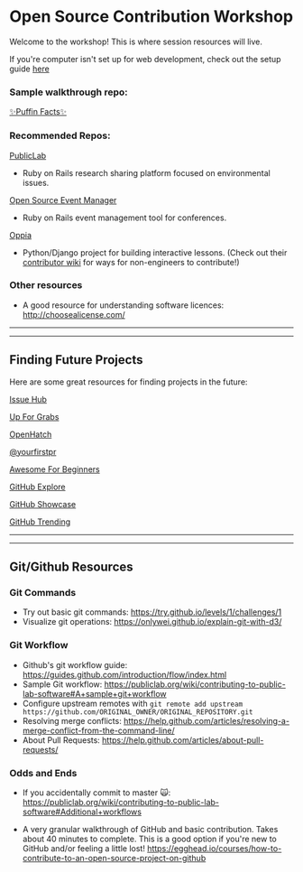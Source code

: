 # Open Source Contribution Workshop

Welcome to the workshop! This is where session resources will live.

If you're computer isn't set up for web development, check out the setup guide [here](https://github.com/nicole-a-tesla/os_contribution_workshop/blob/master/getting_started.md)

### Sample walkthrough repo: 
[✨Puffin Facts✨](https://github.com/nicole-a-tesla/puffin_facts)


### Recommended Repos:

[PublicLab](https://github.com/publiclab/plots2)

- Ruby on Rails research sharing platform focused on environmental issues. 

[Open Source Event Manager](https://github.com/openSUSE/osem)

- Ruby on Rails event management tool for conferences.

[Oppia](https://github.com/oppia/oppia)

- Python/Django project for building interactive lessons. (Check out their [contributor wiki](https://github.com/oppia/oppia/wiki) for ways for non-engineers to contribute!)


### Other resources
- A good resource for understanding software licences: http://choosealicense.com/


***
***


## Finding Future Projects

Here are some great resources for finding projects in the future:

[Issue Hub](http://issuehub.io/)

[Up For Grabs](http://up-for-grabs.net/)

[OpenHatch](https://openhatch.org/)

[@yourfirstpr](https://twitter.com/yourfirstpr)

[Awesome For Beginners](https://github.com/MunGell/awesome-for-beginners)

[GitHub Explore](https://github.com/explore)

[GitHub Showcase](https://github.com/showcases)

[GitHub Trending](https://gitHub.com/trending)


***
***


## Git/Github Resources
### Git Commands
* Try out basic git commands: 
https://try.github.io/levels/1/challenges/1
* Visualize git operations: 
https://onlywei.github.io/explain-git-with-d3/

### Git Workflow
* Github's git workflow guide: https://guides.github.com/introduction/flow/index.html
* Sample Git workflow:
 https://publiclab.org/wiki/contributing-to-public-lab-software#A+sample+git+workflow
* Configure upstream remotes with `git remote add upstream https://github.com/ORIGINAL_OWNER/ORIGINAL_REPOSITORY.git`
* Resolving merge conflicts: 
https://help.github.com/articles/resolving-a-merge-conflict-from-the-command-line/
* About Pull Requests:
https://help.github.com/articles/about-pull-requests/


### Odds and Ends
* If you accidentally commit to master 🙀:
https://publiclab.org/wiki/contributing-to-public-lab-software#Additional+workflows

* A very granular walkthrough of GitHub and basic contribution. Takes about 40 minutes to complete. This is a good option if you're new to GitHub and/or feeling a little lost! https://egghead.io/courses/how-to-contribute-to-an-open-source-project-on-github